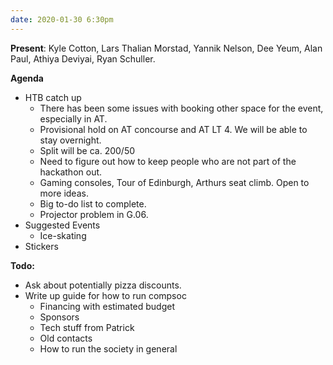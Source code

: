 ```yaml
---
date: 2020-01-30 6:30pm
---
```

**Present**:
Kyle Cotton, Lars Thalian Morstad, Yannik Nelson, Dee Yeum, Alan Paul,  Athiya Deviyai, Ryan Schuller. 

**Agenda**
* HTB catch up
	* There  has been some issues with booking other space for the event, especially in AT. 
	* Provisional hold on AT concourse and AT LT 4. We will be able to stay overnight. 
	* Split will be ca. 200/50
	* Need to figure out how to keep people who are not part of the hackathon out.
	* Gaming consoles, Tour of Edinburgh, Arthurs seat climb. Open to more ideas.
	* Big to-do list to complete.
	* Projector problem in G.06.
* Suggested Events
	* Ice-skating 
* Stickers

**Todo:**
* Ask about potentially pizza discounts.
* Write up guide for how to run compsoc
	* Financing with estimated budget
	* Sponsors
	* Tech stuff from Patrick
	* Old contacts
	* How to run the society in general
